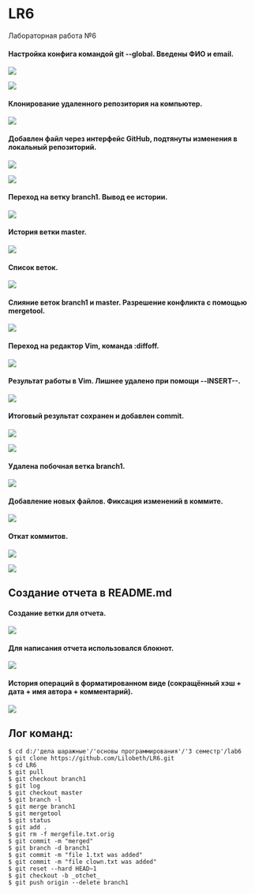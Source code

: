 # LR6
Лабораторная работа №6


#### Настройка конфига командой git --global. Введены ФИО и email.

![](pictures/1.png)

![](pictures/2.png)

#### Клонирование удаленного репозитория на компьютер.

![](pictures/3.png)

#### Добавлен файл через интерфейс GitHub, подтянуты изменения в локальный репозиторий.

![](pictures/4.png)

![](pictures/5.png)

#### Переход на ветку branch1. Вывод ее истории.

![](pictures/6.png)

#### История ветки master.

![](pictures/7.png)

#### Список веток.

![](pictures/8.png)

#### Слияние веток branch1 и master. Разрешение конфликта с помощью mergetool.

![](pictures/9.png) 

#### Переход на редактор Vim, команда :diffoff.

![](pictures/11.png)

#### Результат работы в Vim. Лишнее удалено при помощи --INSERT--.

![](pictures/12.png)

#### Итоговый результат сохранен и добавлен commit.

![](pictures/13.png)

![](pictures/14.png)

#### Удалена побочная ветка branch1.

![](pictures/15.png)

#### Добавление новых файлов. Фиксация изменений в коммите.

![](pictures/16.png)

#### Откат коммитов.

![](pictures/17.png)

![](pictures/18.png)

## Создание отчета в README.md
#### Создание ветки для отчета.

![](pictures/19.png)

#### Для написания отчета использовался блокнот.

![](pictures/21.png)

#### История операций в форматированном виде (сокращённый хэш + дата + имя автора + комментарий).

![](pictures/20.png)

## Лог команд:
```
$ cd d:/'дела шаражные'/'основы программирования'/'3 семестр'/lab6
$ git clone https://github.com/Lilobeth/LR6.git
$ cd LR6
$ git pull
$ git checkout branch1
$ git log
$ git checkout master
$ git branch -l
$ git merge branch1
$ git mergetool
$ git status
$ git add .
$ git rm -f mergefile.txt.orig
$ git commit -m "merged"
$ git branch -d branch1
$ git commit -m "file 1.txt was added"
$ git commit -m "file clown.txt was added"
$ git reset --hard HEAD~1
$ git checkout -b _otchet_
$ git push origin --delete branch1
```
####